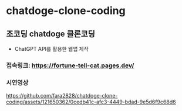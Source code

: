 # chatdoge-clone-coding
## 조코딩 chatdoge 클론코딩
 - ChatGPT API를 활용한 웹앱 제작

### 접속링크:  https://fortune-tell-cat.pages.dev/
### 시연영상 
https://github.com/fara2828/chatdoge-clone-coding/assets/121650362/0cedb41c-afc3-4449-bdad-9e5d6f9c68d6


